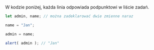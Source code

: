 W kodzie poniżej, każda linia odpowiada podpunktowi w liście zadań.

```js run
let admin, name; // można zadeklarować dwie zmienne naraz

name = "Jan";

admin = name;

alert( admin ); // "Jan"
```

